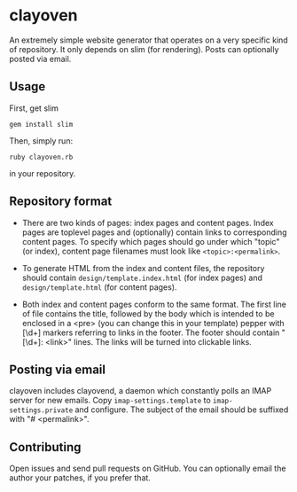 # clayoven

An extremely simple website generator that operates on a very specific
kind of repository.  It only depends on slim (for rendering).  Posts
can optionally posted via email.

## Usage

First, get slim

    gem install slim

Then, simply run:

    ruby clayoven.rb

in your repository.

## Repository format

* There are two kinds of pages: index pages and content pages.  Index
  pages are toplevel pages and (optionally) contain links to
  corresponding content pages.  To specify which pages should go under
  which "topic" (or index), content page filenames must look like
  `<topic>:<permalink>`.

* To generate HTML from the index and content files, the repository
  should contain `design/template.index.html` (for index pages) and
  `design/template.html` (for content pages).

* Both index and content pages conform to the same format.  The first
  line of file contains the title, followed by the body which is
  intended to be enclosed in a \<pre\> (you can change this in your
  template) pepper with [\d+] markers referring to links in the
  footer.  The footer should contain "[\d+]: \<link\>" lines.  The
  links will be turned into clickable links.

## Posting via email

clayoven includes clayovend, a daemon which constantly polls an IMAP
server for new emails.  Copy `imap-settings.template` to
`imap-settings.private` and configure.  The subject of the email
should be suffixed with "# \<permalink\>".

## Contributing

Open issues and send pull requests on GitHub.  You can optionally
email the author your patches, if you prefer that.
